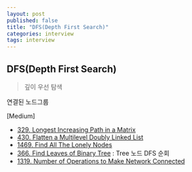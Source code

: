 ```yaml
---
layout: post
published: false
title: "DFS(Depth First Search)"
categories: interview
tags: interview 
---
```


## DFS(Depth First Search)
> 깊이 우선 탐색

연결된 노드그룹



[Medium]
- [329. Longest Increasing Path in a Matrix](https://leetcode.com/problems/longest-increasing-path-in-a-matrix/)
- [430. Flatten a Multilevel Doubly Linked List](https://leetcode.com/problems/flatten-a-multilevel-doubly-linked-list/)
- [1469. Find All The Lonely Nodes](https://leetcode.com/problems/find-all-the-lonely-nodes/)
- [366. Find Leaves of Binary Tree](https://leetcode.com/problems/find-leaves-of-binary-tree/) : Tree 노드 DFS 순회
- [1319. Number of Operations to Make Network Connected](https://leetcode.com/problems/number-of-operations-to-make-network-connected/)